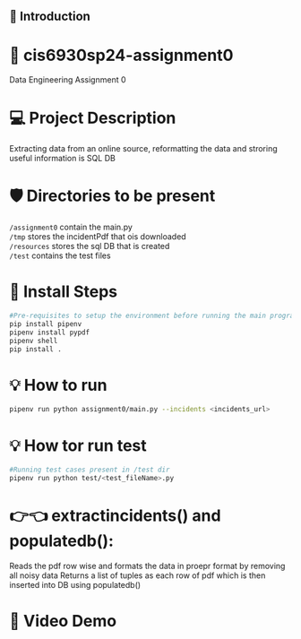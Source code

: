 ## 🔰 Introduction

# 🌲 cis6930sp24-assignment0
Data Engineering Assignment 0

# 💻 Project Description
Extracting data from an online source, reformatting the data and stroring useful information is SQL DB

# 🛡️ Directories to be present
`/assignment0` contain the main.py <br/>
`/tmp` stores the incidentPdf that ois downloaded <br/>
`/resources` stores the sql DB that is created <br/>
`/test` contains the test files

# 🐧 Install Steps
```bash
#Pre-requisites to setup the environment before running the main program
pip install pipenv 
pipenv install pypdf 
pipenv shell
pip install .
```
# 💡 How to run
```bash
pipenv run python assignment0/main.py --incidents <incidents_url>
```

# 💡 How tor run test
```bash
#Running test cases present in /test dir
pipenv run python test/<test_fileName>.py
```

# 👉👈 extractincidents() and populatedb():
Reads the pdf row wise and formats the data in proepr format by removing all noisy data
Returns a list of tuples as each row of pdf which is then inserted into DB using populatedb() 

# 🔑 Video Demo